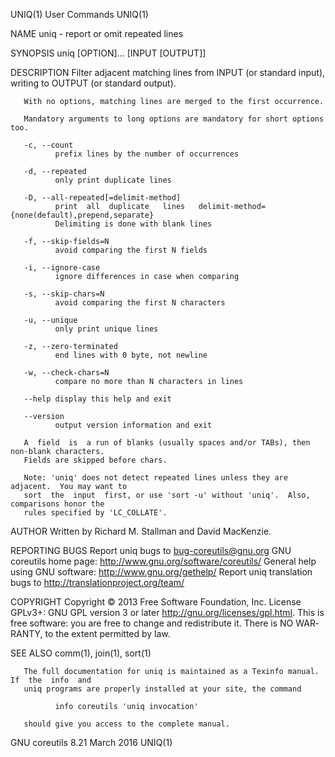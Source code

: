 UNIQ(1)                                 User Commands                                 UNIQ(1)



NAME
       uniq - report or omit repeated lines

SYNOPSIS
       uniq [OPTION]... [INPUT [OUTPUT]]

DESCRIPTION
       Filter  adjacent  matching lines from INPUT (or standard input), writing to OUTPUT (or
       standard output).

       With no options, matching lines are merged to the first occurrence.

       Mandatory arguments to long options are mandatory for short options too.

       -c, --count
              prefix lines by the number of occurrences

       -d, --repeated
              only print duplicate lines

       -D, --all-repeated[=delimit-method]
              print  all  duplicate   lines   delimit-method={none(default),prepend,separate}
              Delimiting is done with blank lines

       -f, --skip-fields=N
              avoid comparing the first N fields

       -i, --ignore-case
              ignore differences in case when comparing

       -s, --skip-chars=N
              avoid comparing the first N characters

       -u, --unique
              only print unique lines

       -z, --zero-terminated
              end lines with 0 byte, not newline

       -w, --check-chars=N
              compare no more than N characters in lines

       --help display this help and exit

       --version
              output version information and exit

       A  field  is  a run of blanks (usually spaces and/or TABs), then non-blank characters.
       Fields are skipped before chars.

       Note: 'uniq' does not detect repeated lines unless they are adjacent.  You may want to
       sort  the  input  first, or use 'sort -u' without 'uniq'.  Also, comparisons honor the
       rules specified by 'LC_COLLATE'.

AUTHOR
       Written by Richard M. Stallman and David MacKenzie.

REPORTING BUGS
       Report uniq bugs to bug-coreutils@gnu.org
       GNU coreutils home page: <http://www.gnu.org/software/coreutils/>
       General help using GNU software: <http://www.gnu.org/gethelp/>
       Report uniq translation bugs to <http://translationproject.org/team/>

COPYRIGHT
       Copyright © 2013 Free Software Foundation, Inc.  License GPLv3+: GNU GPL version 3  or
       later <http://gnu.org/licenses/gpl.html>.
       This  is  free software: you are free to change and redistribute it.  There is NO WAR‐
       RANTY, to the extent permitted by law.

SEE ALSO
       comm(1), join(1), sort(1)

       The full documentation for uniq is maintained as a Texinfo manual.  If  the  info  and
       uniq programs are properly installed at your site, the command

              info coreutils 'uniq invocation'

       should give you access to the complete manual.



GNU coreutils 8.21                        March 2016                                  UNIQ(1)
